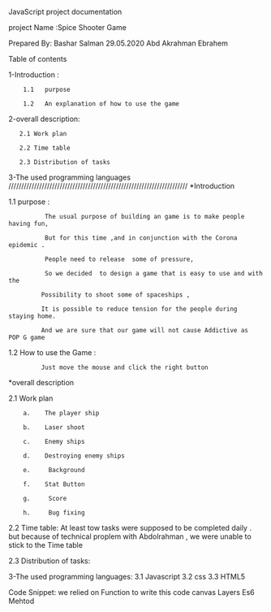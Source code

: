 JavaScript project documentation

project Name :Spice Shooter Game

Prepared By: Bashar Salman 29.05.2020
             Abd Akrahman Ebrahem 

 

Table of contents

1-Introduction :

        1.1   purpose

        1.2   An explanation of how to use the game

2-overall description:

       2.1 Work plan

       2.2 Time table

       2.3 Distribution of tasks

3-The used programming languages
//////////////////////////////////////////////////////////////////////
*Introduction 

1.1   purpose :

              The usual purpose of building an game is to make people having fun,

              But for this time ,and in conjunction with the Corona epidemic .

              People need to release  some of pressure,

              So we decided  to design a game that is easy to use and with the

             Possibility to shoot some of spaceships ,

             It is possible to reduce tension for the people during staying home.

             And we are sure that our game will not cause Addictive as  POP G game 

1.2   How to use the Game :

             Just move the mouse and click the right button

 

*overall description 

 

2.1 Work plan

        a.    The player ship

        b.    Laser shoot

        c.    Enemy ships

        d.    Destroying enemy ships

        e.     Background

        f.    Stat Button

        g.     Score

        h.     Bug fixing  

2.2 Time table:
        At least tow tasks were supposed to be completed daily .
        but because of technical proplem with Abdolrahman ,
        we were unable to stick to the Time table


2.3 Distribution of tasks:
       

3-The used programming languages:
       3.1  Javascript
       3.2  css
       3.3 HTML5

Code Snippet:
        we relied on Function to  write this code
        canvas
        Layers
        Es6 Mehtod 
        

           






       
            

